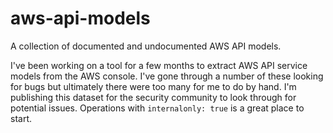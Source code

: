 # aws-api-models
A collection of documented and undocumented AWS API models.

I've been working on a tool for a few months to extract AWS API service models from the AWS console. I've gone through a number of these looking for bugs but ultimately there were too many for me to do by hand. I'm publishing this dataset for the security community to look through for potential issues. Operations with `internalonly: true` is a great place to start.
